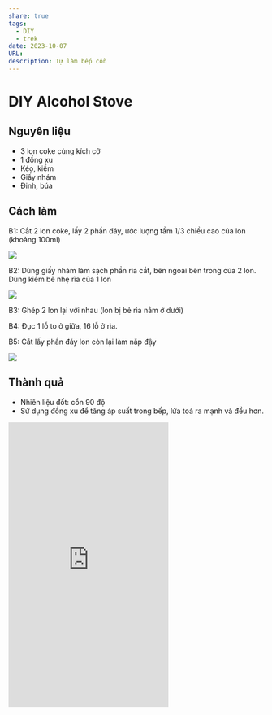 ```yaml
---
share: true
tags:
  - DIY
  - trek
date: 2023-10-07
URL: 
description: Tự làm bếp cồn
---
```


# DIY Alcohol Stove
## Nguyên liệu
- 3 lon coke cùng kích cỡ
- 1 đồng xu
- Kéo, kiềm
- Giấy nhám
- Đinh, búa

## Cách làm
B1: Cắt 2 lon coke, lấy 2 phần đáy, ước lượng tầm 1/3 chiều cao của lon (khoảng 100ml)

![](https://i.imgur.com/tIqU4QP.png)

B2: Dùng giấy nhám làm sạch phần rìa cắt, bên ngoài bên trong của 2 lon. Dùng kiềm bẻ nhẹ rìa của 1 lon

![](https://i.imgur.com/YtnXmBV.jpg)

B3: Ghép 2 lon lại với nhau (lon bị bẻ rìa nằm ở dưới)

B4: Đục 1 lỗ to ở giữa, 16 lỗ ở rìa.

B5: Cắt lấy phần đáy lon còn lại làm nắp đậy

![](https://i.imgur.com/CcyHSNS.jpg)

## Thành quả

- Nhiên liệu đốt: cồn 90 độ
- Sử dụng đồng xu để tăng áp suất trong bếp, lửa toả ra mạnh và đều hơn.


<iframe width="315" height="560"
src="https://www.youtube.com/embed/NcKYLGwgmIM"
title="YouTube video player" frameborder="0"
allow="accelerometer; autoplay; clipboard-write; encrypted-media;
gyroscope; picture-in-picture;
web-share"
allowfullscreen></iframe>
